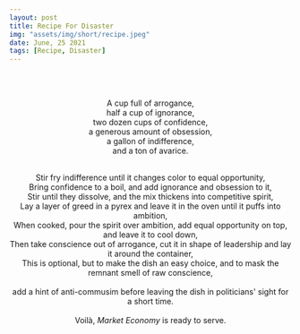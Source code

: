 ```yaml
---
layout: post
title: Recipe For Disaster
img: "assets/img/short/recipe.jpeg"
date: June, 25 2021
tags: [Recipe, Disaster]
---
```

  
<br><br>
<div align="center">

A cup full of arrogance,<br>
half a cup of ignorance,<br>
two dozen cups of confidence,<br>
a generous amount of obsession, <br>
a gallon of indifference,<br>
and a ton of avarice. <br><br>
  
Stir fry indifference until it changes color to equal opportunity,<br>
Bring confidence to a boil, and add ignorance and obsession to it,<br>
Stir until they dissolve, and the mix thickens into competitive spirit,<br>
Lay a layer of greed in a pyrex and leave it in the oven until it puffs into ambition,<br>
When cooked, pour the spirit over ambition, add equal opportunity on top, and leave it to cool down,<br>
Then take conscience out of arrogance, cut it in shape of leadership and lay it around the container,<br>
This is optional, but to make the dish an easy choice, and to mask the remnant smell of raw conscience,<br>  
add a hint of anti-commusim before leaving the dish in politicians' sight for a short time.<br>
<br>
Voilà, <em>Market Economy</em> is ready to serve.<br>
  







</div>
<br><br>
<br><br>
<br><br>
<br><br>
<br><br>
<br><br>
